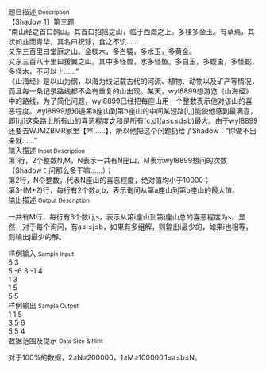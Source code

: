 <div class="panel panel-default">
<div class="area-title">
<span>
题目描述
<small>Description</small>
</span></div>
<div class="panel-body">

<div>【Shadow 1】第三题</div>
<div>“南山经之首曰鹊山。其首曰招摇之山，临于西海之上。多桂多金玉。有草焉，其状如韭而青华，其名曰祝馀，食之不饥……<br>又东三百里曰堂庭之山。金棪木，多白猿，多水玉，多黄金。</div>
<div>又东三百八十里曰猨翼之山。其中多怪兽，水多怪鱼。多白玉，多蝮虫，多怪蛇，多怪木，不可以上……”</div>
<div>《山海经》是以山为纲，以海为线记载古代的河流、植物、动物以及矿产等情况，而且每一条记录路线都不会有重复的山出现。某天，wyl8899想游览《山海经》中的路线，为了简化问题，wyl8899已经把每座山用一个整数表示他对该山的喜恶程度。wyl8899想知道第a座山到第b座山的中间某短路[i,j]能使他感到最满意，即[i,j]这条路上所有山的喜恶程度之和是所有[c,d](a≤c≤d≤b)最大。由于wyl8899还要去WJMZBMR家里【哗……】，所以他把这个问题扔给了Shadow：“你做不出来就……”</div>

</div>
</div>

<div class="panel panel-default">
<div class="area-title">
<span>
输入描述
<small>Input Description</small>
</span></div>
<div class="panel-body">
<div>第1行，2个整数N,M，N表示一共有N座山，M表示wyl8899想问的次数（Shadow：问那么多干嘛……）；</div>
<div>第2行，N个整数，代表N座山的喜恶程度，绝对值均小于10000；</div>
<div>第3-(M+2)行，每行有2个数a,b，表示询问从第a座山到第b座山的最大值。</div>

</div>
</div>
<div  class="panel panel-default">
<div class="area-title">
<span>
输出描述
<small>Output Description</small>
</span></div>
<div class="panel-body">

<p><span>一共有M行，每行有3个数i,j,s，表示从第i座山到第j座山总的喜恶程度为s。显然，对于每个询问，有a&le;i&le;j&le;b，如果有多组解，则输出i最少的，如果i也相等，则输出j最少的解。</span></p>

</div>
</div>


<div class="panel panel-default">
<div class="area-title">
<span>
样例输入
<small>Sample Input</small>
</span></div>
<div class="panel-body">
<div>5 3</div>
<div>5 -6 3 -1 4</div>
<div>1 3</div>
<div>1 5</div>
<div>5 5</div>

</div>
</div>

<div class="panel panel-default">
<div class="area-title">
<span>
样例输出
<small>Sample Output</small>
</span></div>
<div class="panel-body">
<div>1 1 5</div>
<div>3 5 6</div>
<div>5 5 4</div>

</div>
</div>

<div class="panel panel-default">
<div class="area-title">
<span>
数据范围及提示
<small>Data Size & Hint</small>
</span></div>
<div class="panel-body">
<p><span>对于100%的数据，2≤N≤200000，1≤M≤100000,1≤a≤b≤N。</span></p>
</div>
</div>